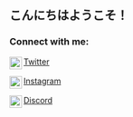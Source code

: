 ## こんにちはようこそ！

<!-- SOCIALS -->
### Connect with me:
    
<img align="left" alt="twitter" width="22px" src="https://cdn.jsdelivr.net/npm/simple-icons@v3/icons/twitter.svg" />[Twitter](https://www.twitter.com/wznsec)
<br>
<br>
<img align="left" alt="instagram" width="22px" src="https://cdn.jsdelivr.net/npm/simple-icons@v3/icons/instagram.svg" />[Instagram](https://www.instagram.com/wznsec)
<br>
<br>
<img align="left" alt="discord" width="22px" src="https://cdn.jsdelivr.net/npm/simple-icons@v3/icons/discord.svg" />[Discord](https://www.discord.com/users/1003548037777469453)

<div>
  <a href="https://github.com/staticsec"
  <img height="180em" src="https://github-readme-stats.vercel.app/api/top-langs/?username=staticsec&layout=compact&langs_count=7&theme=dracula%22/%3E">
</div>
<div style="display: inline_block"><br>
 
</div>

  </div>
